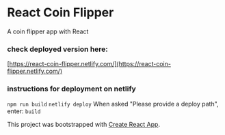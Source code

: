 # React Coin Flipper
A coin flipper app with React

### check deployed version here:
[https://react-coin-flipper.netlify.com/](https://react-coin-flipper.netlify.com/)

### instructions for deployment on netlify
 `npm run build`
 `netlify deploy`
When asked "Please provide a deploy path", enter:  `build`

This project was bootstrapped with [Create React App](https://github.com/facebook/create-react-app).